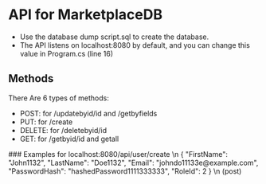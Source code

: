 # API for MarketplaceDB
<ul>
<li>Use the database dump script.sql to create the database.</li>
<li>The API listens on localhost:8080 by default, and you can change this value in Program.cs (line 16)</li>
</ul>

## Methods
There Are 6 types of methods:
<ul>
<li>POST: for /updatebyid/id and /getbyfields </li>
<li>PUT: for /create </li>
<li>DELETE: for /deletebyid/id </li>
<li>GET: for /getbyid/id and getall </li>
</ul>
### Examples
for localhost:8080/api/user/create  \n
{
  "FirstName": "John1132",
  "LastName": "Doe1132",
  "Email": "johndo11133e@example.com",
  "PasswordHash": "hashedPassword1111333333",
  "RoleId": 2
} \n (post)
